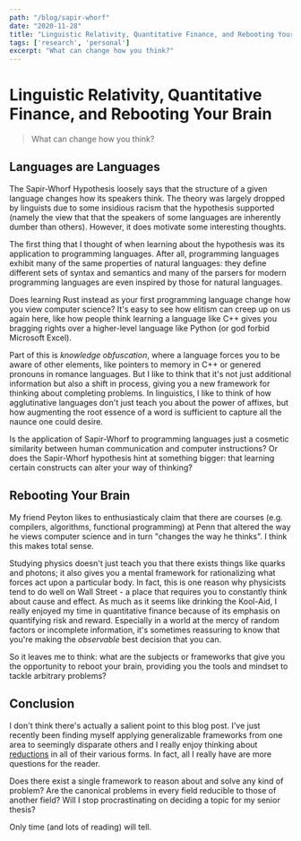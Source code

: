```yaml
---
path: "/blog/sapir-whorf"
date: "2020-11-28"
title: "Linguistic Relativity, Quantitative Finance, and Rebooting Your Brain"
tags: ['research', 'personal']
excerpt: "What can change how you think?"
---
```


# Linguistic Relativity, Quantitative Finance, and Rebooting Your Brain
> What can change how you think?

## Languages are Languages
The Sapir-Whorf Hypothesis loosely says that the structure of a given language changes how its speakers think. The theory was largely dropped by linguists due to some insidious racism that the hypothesis supported (namely the view that that the speakers of some languages are inherently dumber than others). However, it does motivate some interesting thoughts.

The first thing that I thought of when learning about the hypothesis was its application to programming languages. After all, programming languages exhibit many of the same properties of natural languages: they define different sets of syntax and semantics and many of the parsers for modern programming languages are even inspired by those for natural languages.

Does learning Rust instead as your first programming language change how you view computer science? It's easy to see how elitism can creep up on us again here, like how people think learning a language like C++ gives you bragging rights over a higher-level language like Python (or god forbid Microsoft Excel). 

Part of this is *knowledge obfuscation*, where a language forces you to be aware of other elements, like pointers to memory in C++ or genered pronouns in romance languages. But I like to think that it's not just additional information but also a shift in process, giving you a new framework for thinking about completing problems. In linguistics, I like to think of how agglutinative languages don't just teach you about the power of affixes, but how augmenting the root essence of a word is sufficient to capture all the naunce one could desire.

Is the application of Sapir-Whorf to programming languages just a cosmetic similarity between human communication and computer instructions? Or does the Sapir-Whorf hypothesis hint at something bigger: that learning certain constructs can alter your way of thinking?

## Rebooting Your Brain
My friend Peyton likes to enthusiasticaly claim that there are courses (e.g. compilers, algorithms, functional programming) at Penn that altered the way he views computer science and in turn "changes the way he thinks". I think this makes total sense.

Studying physics doesn't just teach you that there exists things like quarks and photons; it also gives you a mental framework for rationalizing what forces act upon a particular body. In fact, this is one reason why physicists tend to do well on Wall Street - a place that requires you to constantly think about cause and effect. As much as it seems like drinking the Kool-Aid, I really enjoyed my time in quantitative finance because of its emphasis on quantifying risk and reward. Especially in a world at the mercy of random factors or incomplete information, it's sometimes reassuring to know that you're making the *observable* best decision that you can.

So it leaves me to think: what are the subjects or frameworks that give you the opportunity to reboot your brain, providing you the tools and mindset to tackle arbitrary problems?

## Conclusion
I don't think there's actually a salient point to this blog post. I've just recently been finding myself applying generalizable frameworks from one area to seemingly disparate others and I really enjoy thinking about [reductions](https://en.wikipedia.org/wiki/Reduction_(complexity)) in all of their various forms. In fact, all I really have are more questions for the reader.

Does there exist a single framework to reason about and solve any kind of problem? Are the canonical problems in every field reducible to those of another field? Will I stop procrastinating on deciding a topic for my senior thesis? 

Only time (and lots of reading) will tell.